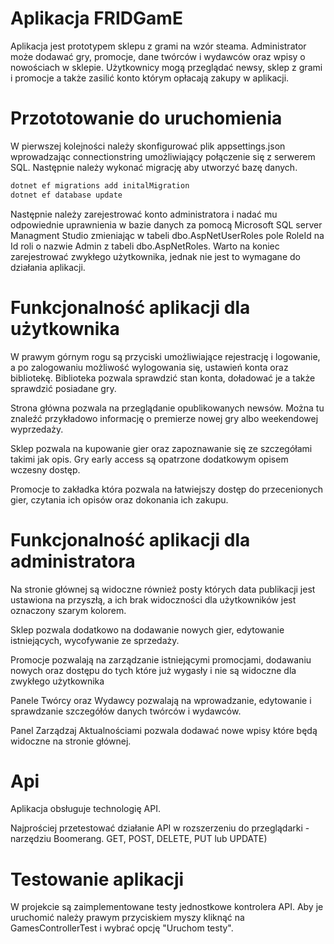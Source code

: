 # Aplikacja FRIDGamE
Aplikacja jest prototypem sklepu z grami na wzór steama. Administrator może dodawać gry, promocje, dane twórców i wydawców oraz wpisy o nowościach w sklepie. Użytkownicy mogą przeglądać newsy, sklep z grami i promocje a także zasilić konto którym opłacają zakupy w aplikacji.
# Przototowanie do uruchomienia
W pierwszej kolejności należy skonfigurować plik appsettings.json wprowadzając connectionstring umożliwiający połączenie się z serwerem SQL.
Następnie należy wykonać migrację aby utworzyć bazę danych.
```sh
dotnet ef migrations add initalMigration
dotnet ef database update
```
Następnie należy zarejestrować konto administratora i nadać mu odpowiednie uprawnienia w bazie danych za pomocą Microsoft SQL server Managment Studio zmieniając w tabeli dbo.AspNetUserRoles pole RoleId na Id roli o nazwie Admin z tabeli dbo.AspNetRoles. Warto na koniec zarejestrować zwykłego użytkownika, jednak nie jest to wymagane do działania aplikacji.
# Funkcjonalność aplikacji dla użytkownika
W prawym górnym rogu są przyciski umożliwiające rejestrację i logowanie, a po zalogowaniu możliwość wylogowania się, ustawień konta oraz bibliotekę.
Biblioteka pozwala sprawdzić stan konta, doładować je a także sprawdzić posiadane gry.

Strona główna pozwala na przeglądanie opublikowanych newsów. Można tu znaleźć przykładowo informację o premierze nowej gry albo weekendowej wyprzedaży.

Sklep pozwala na kupowanie gier oraz zapoznawanie się ze szczegółami takimi jak opis. Gry early access są opatrzone dodatkowym opisem wczesny dostęp.

Promocje to zakładka która pozwala na łatwiejszy dostęp do przecenionych gier, czytania ich opisów oraz dokonania ich zakupu.

# Funkcjonalność aplikacji dla administratora
Na stronie głównej są widoczne również posty których data publikacji jest ustawiona na przyszłą, a ich brak widoczności dla użytkowników jest oznaczony szarym kolorem.

Sklep pozwala dodatkowo na dodawanie nowych gier, edytowanie istniejących, wycofywanie ze sprzedaży.

Promocje pozwalają na zarządzanie istniejącymi promocjami, dodawaniu nowych oraz dostępu do tych które już wygasły i nie są widoczne dla zwykłego użytkownika

Panele Twórcy oraz Wydawcy pozwalają na wprowadzanie, edytowanie i sprawdzanie szczegółów danych twórców i wydawców.

Panel Zarządzaj Aktualnościami pozwala dodawać nowe wpisy które będą widoczne na stronie głównej.

# Api

Aplikacja obsługuje technologię API.

Najprościej przetestować działanie API w rozszerzeniu do przeglądarki - narzędziu Boomerang.
GET, POST, DELETE, PUT lub UPDATE)

# Testowanie aplikacji
W projekcie są zaimplementowane testy jednostkowe kontrolera API. Aby je uruchomić należy prawym przyciskiem myszy kliknąć na GamesControllerTest i wybrać opcję "Uruchom testy".
